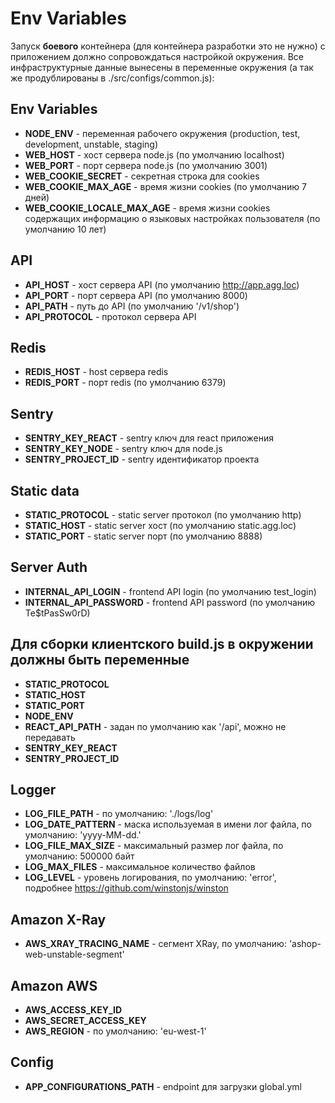 # Env Variables
Запуск **боевого** контейнера (для контейнера разработки это не нужно) с приложением должно сопровождаться настройкой окружения. Все инфраструктурные данные вынесены в переменные окружения (а так же продублированы в ./src/configs/common.js):

## Env Variables
- **NODE_ENV** - переменная рабочего окружения (production, test, development, unstable, staging)
- **WEB_HOST** - хост сервера node.js (по умолчанию localhost)
- **WEB_PORT** - порт сервера node.js (по умолчанию 3001)
- **WEB_COOKIE_SECRET** - секретная строка для cookies
- **WEB_COOKIE_MAX_AGE** - время жизни cookies (по умолчанию 7 дней)
- **WEB_COOKIE_LOCALE_MAX_AGE** - время жизни cookies содержащих информацию о языковых настройках пользователя (по умолчанию 10 лет) 

## API
- **API_HOST** - хост сервера API (по умолчанию http://app.agg.loc)
- **API_PORT** - порт сервера API (по умолчанию 8000)
- **API_PATH** - путь до API (по умолчанию '/v1/shop')
- **API_PROTOCOL** - протокол сервера API

## Redis
- **REDIS_HOST** - host сервера redis
- **REDIS_PORT** - порт redis (по умолчанию 6379)

## Sentry
- **SENTRY_KEY_REACT** - sentry ключ для react приложения
- **SENTRY_KEY_NODE** - sentry ключ для node.js
- **SENTRY_PROJECT_ID** - sentry идентификатор проекта

## Static data
- **STATIC_PROTOCOL** - static server протокол (по умолчанию http)
- **STATIC_HOST** - static server хост (по умолчанию static.agg.loc)
- **STATIC_PORT** - static server порт (по умолчанию 8888)

## Server Auth
- **INTERNAL_API_LOGIN** - frontend API login (по умолчанию test_login)
- **INTERNAL_API_PASSWORD** - frontend API password (по умолчанию Te$tPasSw0rD)

## Для сборки клиентского build.js в окружении должны быть переменные
- **STATIC_PROTOCOL**
- **STATIC_HOST**
- **STATIC_PORT**
- **NODE_ENV**
- **REACT_API_PATH** - задан по умолчанию как '/api', можно не передавать
- **SENTRY_KEY_REACT**
- **SENTRY_PROJECT_ID**

## Logger
- **LOG_FILE_PATH** - по умолчанию: './logs/log'
- **LOG_DATE_PATTERN** - маска используемая в имени лог файла, по умолчанию: 'yyyy-MM-dd.'
- **LOG_FILE_MAX_SIZE** - максимальный размер лог файла, по умолчанию: 500000 байт
- **LOG_MAX_FILES** - максимальное количество файлов
- **LOG_LEVEL** - уровень логирования, по умолчанию: 'error', подробнее https://github.com/winstonjs/winston

## Amazon X-Ray
- **AWS_XRAY_TRACING_NAME** - сегмент XRay, по умолчанию: 'ashop-web-unstable-segment'

## Amazon AWS
- **AWS_ACCESS_KEY_ID**
- **AWS_SECRET_ACCESS_KEY**
- **AWS_REGION** - по умолчанию: 'eu-west-1'

## Config
- **APP_CONFIGURATIONS_PATH** - endpoint для загрузки global.yml
